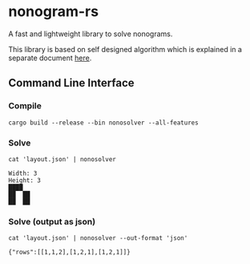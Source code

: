 # nonogram-rs
A fast and lightweight library to solve nonograms.

This library is based on self designed algorithm which is explained in a separate document [here](doc/Algorithm.md).

## Command Line Interface
### Compile
```shell
cargo build --release --bin nonosolver --all-features
```
### Solve
```shell
cat 'layout.json' | nonosolver
```
```
Width: 3
Height: 3
████  
██  ██
██  ██
```
### Solve (output as json)
```shell
cat 'layout.json' | nonosolver --out-format 'json'
```
```
{"rows":[[1,1,2],[1,2,1],[1,2,1]]}
```
